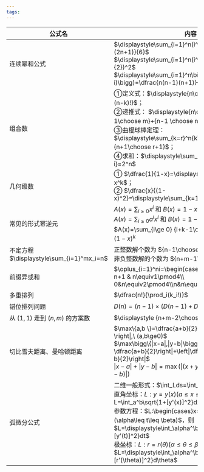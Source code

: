 ```yaml
---
tags:
---
```


| 公式名                                   | 内容                                                                                                                                                                                                                                                                                                                                                                                                       |
| ------------------------------------- | -------------------------------------------------------------------------------------------------------------------------------------------------------------------------------------------------------------------------------------------------------------------------------------------------------------------------------------------------------------------------------------------------------- |
| 连续幂和公式                                | $\displaystyle\sum_{i=1}^n(i^2)=\dfrac{n(n+1)(2n+1)}{6}$<br>$\displaystyle\sum_{i=1}^n(i^3)=(\dfrac{n(n+1)}{2})^2$<br>$\displaystyle\sum_{i=1}^n\bigg(i\times(n-i)\bigg)=\dfrac{n(n-1)(n+1)}{6}={n+1\choose 3}$                                                                                                                                                                                          |
| 组合数                                   | ①定义式：$\displaystyle{n\choose k}=\frac{n!}{k!(n-k)!}$；<br>②递推式： $\displaystyle{n\choose m}={n-1\choose m}+{n-1 \choose m-1}$；<br>③曲棍球棒定理：$\displaystyle\sum_{k=r}^n{k\choose r}={n+1\choose r+1}$；<br>④求和：$\displaystyle\sum_{i=0}^n{n\choose i}=2^n$                                                                                                                                                     |
| 几何级数                                  | ① $\dfrac{1}{1-x}=\displaystyle\sum_{k=0}^\infty x^k$；<br>② $\dfrac{x}{(1-x)^2}=\displaystyle\sum_{k=1}^\infty kx^k$                                                                                                                                                                                                                                                                                     |
| 常见的形式幂逆元                              | $A(x)=\sum_{i\ge0}x^i$ 和 $B(x)=1-x$<br>$A(x)=\sum_{i\ge 0} a^ix^i$ 和 $B(x)=1-ax$<br>$A(x)=\sum_{i\ge 0} {i+k-1\choose i}x^i$ 和 $B(x)=(1-x)^k$                                                                                                                                                                                                                                                            |
| 不定方程 $\displaystyle\sum_{i=1}^mx_i=n$ | 正整数解个数为 ${n-1\choose m-1}$<br>非负整数解的个数为 ${n+m-1\choose m-1}$                                                                                                                                                                                                                                                                                                                                             |
| 前缀异或和                                 | $\oplus_{i=1}^ni=\begin{cases}1& n\equiv0\pmod4\\ n+1 & n\equiv1\pmod4\\ 0&n\equiv2\pmod4\\n&n\equiv3\pmod4\end{cases}$                                                                                                                                                                                                                                                                                  |
| 多重排列                                  | $\dfrac{n!}{\prod_i(k_i!)}$                                                                                                                                                                                                                                                                                                                                                                              |
| 错位排列问题                                | $D(n)=(n-1)\times(D(n-1)+D(n-2))$                                                                                                                                                                                                                                                                                                                                                                        |
| 从 $(1,1)$ 走到 $(n,m)$ 的方案数             | $\displaystyle {n+m-2\choose n-1}$                                                                                                                                                                                                                                                                                                                                                                       |
| 切比雪夫距离、曼哈顿距离                          | $\max\{a,b \}=\dfrac{a+b}{2}+\left\|\dfrac{a-b}{2} \right\|,\ (a,b\ge0)$<br>$\max\bigg\{\|x-a\|,\|y-b\|\bigg\}=\left\|\dfrac{x+y}{2}-\dfrac{a+b}{2}\right\|+\left\|\dfrac{x-y}{2}-\dfrac{a-b}{2}\right\|$<br>$\|x-a\|+\|y-b\|=\max\bigg(\|(x+y)-(a+b)\|, \|(x-y)-(a-b)\|\bigg)$                                                                                                                          |
| 弧微分公式                                 | 二维一般形式：$\int_Lds=\int_L\sqrt{dx^2+dy^2}$<br>直角坐标：$L:y=y(x)(a\leq x\leq b)$，则 $\displaystyle L=\int_a^b\sqrt{1+[y'(x)]^2}dx$<br>参数方程：$L:\begin{cases}x=x(t)\\y=y(t)\end{cases}(\alpha\leq t\leq \beta)$，则 $L=\displaystyle\int_\alpha^\beta\sqrt{[x'(t)]^2+[y'(t)]^2}dt$<br>极坐标：$L:r=r(\theta)(\alpha\leq\theta\leq\beta)$，则 $L=\displaystyle\int_\alpha^\beta\sqrt{[r(\theta)]^2+[r'(\theta)]^2}d\theta$ |
